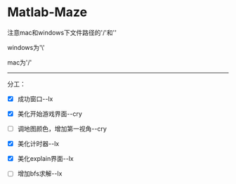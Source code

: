 # Matlab-Maze
注意mac和windows下文件路径的'/'和'\'

windows为'\\'

mac为'/'


***

分工：
- [x] 成功窗口--lx
- [x] 美化开始游戏界面--cry
- [ ] 调地图颜色，增加第一视角--cry
- [x] 美化计时器--lx
- [x] 美化explain界面--lx
- [ ] 增加bfs求解--lx

